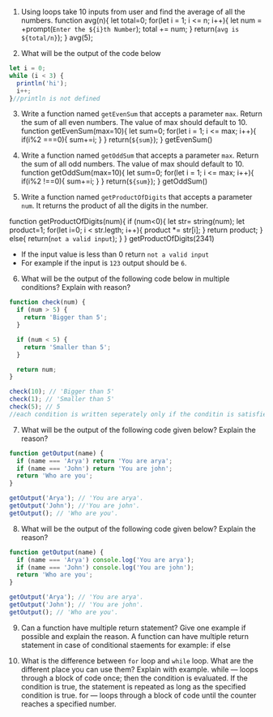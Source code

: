 1. Using loops take 10 inputs from user and find the average of all the numbers.
function avg(n){
  let total=0;
  for(let i = 1; i <= n; i++){
  let num = +prompt(`Enter the ${i}th Number`);
    total += num;
  }
  return(`avg is ${total/n}`);
}
avg(5);

2. What will be the output of the code below

```js
let i = 0;
while (i < 3) {
  println('hi');
  i++;
}//println is not defined
```

3. Write a function named `getEvenSum` that accepts a parameter `max`. Return the sum of all even numbers. The value of max should default to 10.
function getEvenSum(max=10){
  let sum=0;
  for(let i = 1; i <= max; i++){
    if(i%2 ===0){
      sum+=i;
    }
  }
    return(`${sum}`);
}
getEvenSum()

4. Write a function named `getOddSum` that accepts a parameter `max`. Return the sum of all odd numbers. The value of max should default to 10.
function getOddSum(max=10){
  let sum=0;
  for(let i = 1; i <= max; i++){
    if(i%2 !==0){
      sum+=i;
    }
  }
    return(`${sum}`);
}
getOddSum()
5. Write a function named `getProductOfDigits` that accepts a parameter `num`. It returns the product of all the digits in the number.

function getProductOfDigits(num){
  if (num<0){
    let str= string(num);
    let product=1;
    for(let i=0; i < str.legth; i++){
      product *= str[i];
    }
  return product;
  }
  else{
    return(`not a valid input`);
  }
}
getProductOfDigits(2341)

- If the input value is less than 0 return `not a valid input`
- For example if the input is `123` output should be `6`.

6. What will be the output of the following code below in multiple conditions? Explain with reason?

```js
function check(num) {
  if (num > 5) {
    return 'Bigger than 5';
  }

  if (num < 5) {
    return 'Smaller than 5';
  }

  return num;
}

check(10); // 'Bigger than 5'
check(1); // 'Smaller than 5'
check(5); // 5
//each condition is written seperately only if the conditin is satisfied that perticular return statement will be executed. 
```

7. What will be the output of the following code given below? Explain the reason?

```js
function getOutput(name) {
  if (name === 'Arya') return 'You are arya';
  if (name === 'John') return 'You are john';
  return 'Who are you';
}

getOutput('Arya'); // 'You are arya'.
getOutput('John'); //'You are john'.
getOutput(); // 'Who are you'.
```

8. What will be the output of the following code given below? Explain the reason?

```js
function getOutput(name) {
  if (name === 'Arya') console.log('You are arya');
  if (name === 'John') console.log('You are john');
  return 'Who are you';
}

getOutput('Arya'); // 'You are arya'.
getOutput('John'); // 'You are john'.
getOutput(); // 'Who are you'.
```

9. Can a function have multiple return statement? Give one example if possible and explain the reason.
 A  function can  have multiple return statement in case of conditional staements
 for example:
 if else
 
10. What is the difference between `for` loop and `while` loop. What are the different place you can use them? Explain with example.
while — loops through a block of code once; then the condition is evaluated. If the condition is true, the statement is repeated as long as the specified condition is true. 
for — loops through a block of code until the counter reaches a specified number.